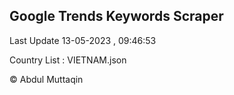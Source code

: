 

## Google Trends Keywords Scraper 
 
Last Update 13-05-2023 , 09:46:53

Country List :
VIETNAM.json



© Abdul Muttaqin 
